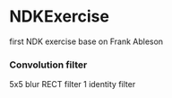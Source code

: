 # NDKExercise
first NDK exercise base on Frank Ableson

### Convolution filter 
5x5 blur RECT filter
1 identity filter
